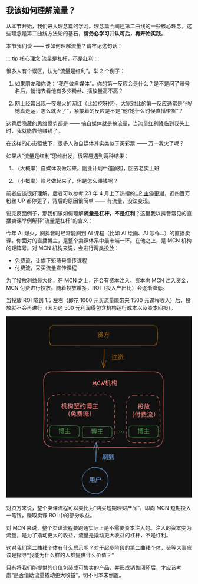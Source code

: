 ## 我该如何理解流量？

从本节开始，我们进入理念篇的学习。理念篇会阐述第二曲线的一些核心理念，这些理念是第二曲线方法论的基石，**请务必学习并认可后，再开始实践**。

本节我们谈 —— 该如何理解流量？请牢记这句话：

::: tip 核心理念
流量是杠杆，不是红利
:::

很多人有个误区，认为“流量是红利”。举 2 个例子：

1. 如果朋友和你说：“我在做自媒体”。你的第一反应会是什么？是不是问了账号名后，悄悄去看他有多少粉丝、播放量高不高？

2. 网上经常出现一夜爆火的网红（比如挖呀挖），大家对此的第一反应通常是“他/她真走运，怎么就火了”，紧接着的反应是不是“他/她什么时候直播带货”？

这背后隐藏的思维惯势都是 —— 搞自媒体就是搞流量，当流量红利降临到我头上时，我就能靠他赚钱了。

在这样的心态驱使下，很多人做自媒体其实类似于买彩票 —— 万一我火了呢？

如果从“流量是红利”思维出发，很容易遇到两种结果：

1. （大概率）自媒体没做起来。副业计划中道崩殂，回去老实上班

2. （小概率）账号做起来了，但是怎么赚钱呢？

前者应该很好理解，后者可以参考 23 年 4 月上了热搜的[UP 主停更潮](https://baijiahao.baidu.com/s?id=1762064108993037680&wfr=spider&for=pc)，近四百万粉丝 UP 都停更了，背后的原因很简单 —— 有流量，没法变现。

说完反面例子，那我们该如何理解**流量是杠杆，不是红利**？这里我以抖音常见的直播卖课举例解释“流量是杠杆”的含义：

今年 AI 爆火，刷抖音时经常能刷到 AI 课程（比如 AI 绘画、AI 写作...）的直播卖课。你面对的直播博主，是整个卖课体系中最末端一环。在他之上，是 MCN 机构的矩阵号。对 MCN 机构来说，会进行两类投放：

- 免费流，让旗下矩阵号宣传课程
- 付费流，采买流量宣传课程

为了投放利益最大化，在 MCN 之上，还会有资本注入。资本向 MCN 注入资金，MCN 付费进行投放。随着投放增多，ROI（投入产出比）会逐渐降低。

当投放 ROI 降到 1.5 左右（即花 1000 元买流量能带来 1500 元课程收入）后，投放就不会再进行（因为这 500 元利润得包含机构运行成本以及资本回报）。

![卖课逻辑](/imgs/mcn.webp)

对资方来说，整个卖课流程可以类比为“购买短期理财产品”，即向 MCN 短期投入一笔钱，赚取卖课 ROI 中的部分收益。

对 MCN 来说，整个卖课流程要跑通实际上是不需要资本注入的。注入的资本变为流量，是为了撬动更大的收益，流量是撬动更大收益的杠杆，不是红利。

这对我们第二曲线个体有什么启示呢？对于起步阶段的第二曲线个体，头等大事应该是探寻“我能为什么样的人群提供什么价值？”

只有将我们能提供的价值包装成可售卖的产品，并形成销售闭环后，才应该考虑“是否借助流量撬动更大收益”，切不可本末倒置。
